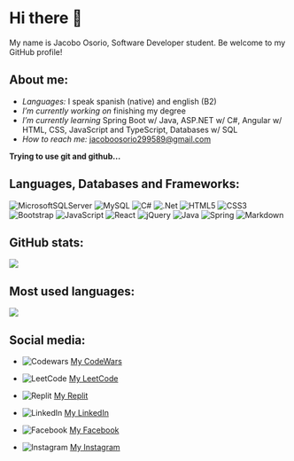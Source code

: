 # Hi there 👋

My name is Jacobo Osorio, Software Developer student. Be welcome to my GitHub profile!

## About me:

- _Languages:_ I speak spanish (native) and english (B2)
- _I’m currently working on_ finishing my degree
- _I’m currently learning_ Spring Boot w/ Java, ASP.NET w/ C#, Angular w/ HTML, CSS, JavaScript and TypeScript, Databases w/ SQL
- _How to reach me:_ jacoboosorio299589@gmail.com

**Trying to use git and github...**

## Languages, Databases and Frameworks:

![MicrosoftSQLServer](https://img.shields.io/badge/Microsoft%20SQL%20Server-CC2927?style=for-the-badge&logo=microsoft%20sql%20server&logoColor=white) ![MySQL](https://img.shields.io/badge/mysql-4479A1.svg?style=for-the-badge&logo=mysql&logoColor=white) ![C#](https://img.shields.io/badge/c%23-%23239120.svg?style=for-the-badge&logo=csharp&logoColor=white) ![.Net](https://img.shields.io/badge/.NET-5C2D91?style=for-the-badge&logo=.net&logoColor=white) ![HTML5](https://img.shields.io/badge/html5-%23E34F26.svg?style=for-the-badge&logo=html5&logoColor=white) ![CSS3](https://img.shields.io/badge/css3-%231572B6.svg?style=for-the-badge&logo=css3&logoColor=white) ![Bootstrap](https://img.shields.io/badge/bootstrap-%238511FA.svg?style=for-the-badge&logo=bootstrap&logoColor=white) ![JavaScript](https://img.shields.io/badge/javascript-%23323330.svg?style=for-the-badge&logo=javascript&logoColor=%23F7DF1E) ![React](https://img.shields.io/badge/react-%2320232a.svg?style=for-the-badge&logo=react&logoColor=%2361DAFB) ![jQuery](https://img.shields.io/badge/jquery-%230769AD.svg?style=for-the-badge&logo=jquery&logoColor=white) ![Java](https://img.shields.io/badge/java-%23ED8B00.svg?style=for-the-badge&logo=openjdk&logoColor=white) ![Spring](https://img.shields.io/badge/spring-%236DB33F.svg?style=for-the-badge&logo=spring&logoColor=white) ![Markdown](https://img.shields.io/badge/markdown-%23000000.svg?style=for-the-badge&logo=markdown&logoColor=white)

## GitHub stats:

![](https://github-readme-stats.vercel.app/api?username=Jcobz0714&show_icons=true&theme=tokyonight)

## Most used languages:

![](https://github-readme-stats.vercel.app/api/top-langs/?username=Jcobz0714&theme=tokyonight)

## Social media:

- ![Codewars](https://img.shields.io/badge/Codewars-B1361E?style=for-the-badge&logo=codewars&logoColor=grey) [My CodeWars](https://www.codewars.com/users/J.%20Cob)

- ![LeetCode](https://img.shields.io/badge/LeetCode-000000?style=for-the-badge&logo=LeetCode&logoColor=#d16c06) [My LeetCode](https://leetcode.com/J_Cob/)

- ![Replit](https://img.shields.io/badge/Replit-DD1200?style=for-the-badge&logo=Replit&logoColor=white) [My Replit](https://replit.com/@jacoboosorio299?tab=repls)

- ![LinkedIn](https://img.shields.io/badge/linkedin-%230077B5.svg?style=for-the-badge&logo=linkedin&logoColor=white) [My LinkedIn](https://www.linkedin.com/in/jacoboosorio/)

- ![Facebook](https://img.shields.io/badge/Facebook-%231877F2.svg?style=for-the-badge&logo=Facebook&logoColor=white) [My Facebook](https://www.facebook.com/jacobo.osorio.5648)

- ![Instagram](https://img.shields.io/badge/Instagram-%23E4405F.svg?style=for-the-badge&logo=Instagram&logoColor=white) [My Instagram](https://www.instagram.com/jcob_z0714/)

